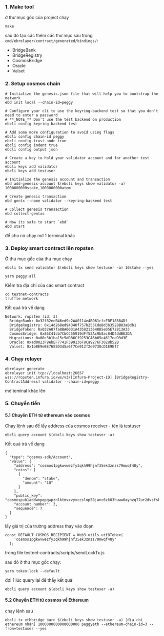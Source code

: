 <!-- @format -->

### 1. Make tool

ở thư mục gốc của project chạy

```
make
```

sau đó tạo các thêm các thư mục sau trong `cmd/ebrelayer/contract/generated/bindings/`:

- BridgeBank
- BridgeRegistry
- CosmosBridge
- Oracle
- Valset

### 2. Setup cosmos chain

```
# Initialize the genesis.json file that will help you to bootstrap the network
ebd init local --chain-id=peggy

# Configure your cli to use the keyring-backend test so that you don't need to enter a password
# **_NOTE_** Don't use the test backend on production
ebcli config keyring-backend test

# Add some more configuration to avoid using flags
ebcli config chain-id peggy
ebcli config trust-node true
ebcli config indent true
ebcli config output json

# Create a key to hold your validator account and for another test account
ebcli keys add validator
ebcli keys add testuser

# Initialize the genesis account and transaction
ebd add-genesis-account $(ebcli keys show validator -a) 1000000000stake,1000000000atom

# Create genesis transaction
ebd gentx --name validator --keyring-backend test

# Collect genesis transaction
ebd collect-gentxs

# Now its safe to start `ebd`
ebd start
```

để cho nó chạy mở 1 terminal khác

### 3. Deploy smart contract lên ropsten

Ở thư mục gốc của thư mục chạy

```
ebcli tx send validator $(ebcli keys show testuser -a) 10stake --yes

yarn peggy:all
```

Kiểm tra địa chỉ của các smart contract

```
cd testnet-contracts
truffle metwork
```

Kết quả trả về dạng

```
Network: ropsten (id: 3)
  BridgeBank: 0x32f82eeB46ed9c2AA0114e4B961cfcEBF18384Df
  BridgeRegistry: 0x14d268ed94340f757b253CdeBd3b3528B83aBdb1
  BridgeToken: 0x032A87fa8BA6031A4358213648B5eD5E72813A33
  CosmosBridge: 0x86C41cb7CbCC55919dFf52Ac9b8ac84D4ddBE2DA
  Migrations: 0x00c3b1ba15c5dD86Cf9253CA6b05e4617eeD3d3E
  Oracle: 0xad0023F9ebEF7741F399136F9Ca9276F3028b52B
  Valset: 0x1b8E9eBE7685D3d5a6f7Ce012f2e9738cD1E9Ef7
```

### 4. Chạy relayer

```
ebrelayer generate
ebrelayer init tcp://localhost:26657 wss://ropsten.infura.io/ws/v3/[Infura-Project-ID] [BridgeRegistry-ContractAddress] validator --chain-id=peggy
```

mở teminal khác lên

### 5. Chuyển tiền

#### 5.1 Chuyển ETH từ ethereum vào cosmos

Chạy lệnh sau để lấy address của cosmos receiver - tên là testuser

```
ebcli query account $(ebcli keys show testuser -a)
```

Kết quả trả về dạng

```
{
  "type": "cosmos-sdk/Account",
  "value": {
    "address": "cosmos1pgkwvwezfy3qkh99hjnf35ek3znzs79mwqf48y",
    "coins": [
      {
        "denom": "stake",
        "amount": "10"
      }
    ],
    "public_key": "cosmospub1addwnpepqwpznlktnvxvyxccslnp58janc6zk83huww6aynzq77ur2dvsfskct0atl9",
    "account_number": 3,
    "sequence": 7
  }
}
```

lấy giá trị của trường address thay vào đoạn

```
const DEFAULT_COSMOS_RECIPIENT = Web3.utils.utf8ToHex(
    'cosmos1pgkwvwezfy3qkh99hjnf35ek3znzs79mwqf48y'
  );
```

trong file testnet-contracts/scripts/sendLockTx.js

sau đó ở thư mục gốc chạy:

```
yarn token:lock --default
```

đợi 1 lúc query lại để thấy kết quả:

```
ebcli query account $(ebcli keys show testuser -a)
```

#### 5.2 Chuyển ETH từ cosmos về Ethereum

chạy lệnh sau

```
ebcli tx ethbridge burn $(ebcli keys show testuser -a) [địa chỉ ethereum nhận] 1000000000000000000 peggyeth --ethereum-chain-id=3 --from=testuser --yes
```
